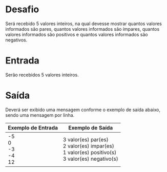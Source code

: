 # Desafio
Será recebido 5 valores inteiros, na qual devesse mostrar quantos valores informados são pares, quantos valores informados são ímpares, quantos valores informados são positivos e quantos valores informados são negativos.

# Entrada
Serão recebidos 5 valores inteiros.

# Saída
Deverá ser exibido uma mensagem conforme o exemplo de saída abaixo, sendo uma mensagem por linha.

| Exemplo de Entrada | Exemplo de Saída|
| ---|--- |
|-5<br />0<br />-3<br />-4<br />12|3 valor(es) par(es)<br />2 valor(es) impar(es)<br />1 valor(es) positivo(s)<br />3 valor(es) negativo(s)|